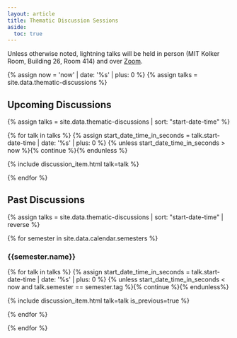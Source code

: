 ```yaml
---
layout: article
title: Thematic Discussion Sessions
aside:
  toc: true
---
```


Unless otherwise noted, lightning talks will be held in person (MIT Kolker Room, Building 26, Room 414) and over [Zoom](https://mit.zoom.us/j/92183041364?pwd%3DN3pMelhpV3JUOVkzcjl1cTR4UVd6Zz09&sa=D&source=calendar&usd=2&usg=AOvVaw0SMrjNzSOUddjpaY3nOnCC). 

{% assign now = 'now' | date: '%s' | plus: 0 %}
{% assign talks = site.data.thematic-discussions %}

## Upcoming Discussions
{% assign talks = site.data.thematic-discussions | sort: "start-date-time" %}

{% for talk in talks %}
  {% assign start_date_time_in_seconds = talk.start-date-time | date: '%s' | plus: 0 %}
  {% unless start_date_time_in_seconds > now %}{% continue %}{% endunless %}

  {% include discussion_item.html talk=talk %}

{% endfor %}

## Past Discussions
{% assign talks = site.data.thematic-discussions | sort: "start-date-time" | reverse %}

{% for semester in site.data.calendar.semesters %}

### {{semester.name}}

{% for talk in talks %}
  {% assign start_date_time_in_seconds = talk.start-date-time | date: '%s' | plus: 0 %}
  {% unless start_date_time_in_seconds < now and talk.semester == semester.tag %}{% continue %}{% endunless%}

  {% include discussion_item.html talk=talk is_previous=true %}

{% endfor %}

{% endfor %}

